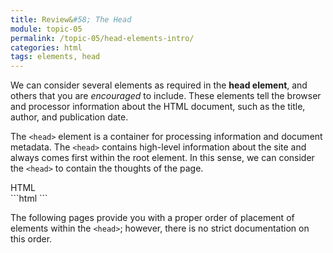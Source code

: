 ```yaml
---
title: Review&#58; The Head
module: topic-05
permalink: /topic-05/head-elements-intro/
categories: html
tags: elements, head
---
```


<div class="divider-heading"></div>

We can consider several elements as required in the **head element**, and others that you are _encouraged_ to include. These elements tell the browser and processor information about the HTML document, such as the title, author, and publication date.

The <code>&lt;head&gt;</code> element is a container for processing information and document metadata. The <code>&lt;head&gt;</code> contains high-level information about the site and always comes first within the root element. In this sense, we can consider the <code>&lt;head&gt;</code> to contain the thoughts of the page.


<div class="code-heading">
  <span class="html">HTML</span>
</div>
```html
<!DOCTYPE html>
<html>
  <head>
    <!-- Meta data and information about your site, not visible to visitors. -->
  </head>

</html>
```


The following pages provide you with a proper order of placement of elements within the `<head>`; however, there is no strict documentation on this order.
